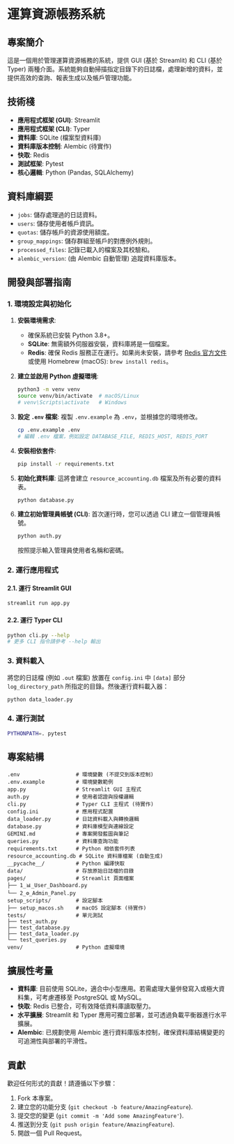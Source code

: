 # 運算資源帳務系統

## 專案簡介

這是一個用於管理運算資源帳務的系統，提供 GUI (基於 Streamlit) 和 CLI (基於 Typer) 兩種介面。系統能夠自動掃描指定目錄下的日誌檔，處理新增的資料，並提供高效的查詢、報表生成以及帳戶管理功能。

## 技術棧

*   **應用程式框架 (GUI)**: Streamlit
*   **應用程式框架 (CLI)**: Typer
*   **資料庫**: SQLite (檔案型資料庫)
*   **資料庫版本控制**: Alembic (待實作)
*   **快取**: Redis
*   **測試框架**: Pytest
*   **核心邏輯**: Python (Pandas, SQLAlchemy)

## 資料庫綱要

*   `jobs`: 儲存處理過的日誌資料。
*   `users`: 儲存使用者帳戶資訊。
*   `quotas`: 儲存帳戶的資源使用額度。
*   `group_mappings`: 儲存群組至帳戶的對應例外規則。
*   `processed_files`: 記錄已載入的檔案及其校驗和。
*   `alembic_version`: (由 Alembic 自動管理) 追蹤資料庫版本。

## 開發與部署指南

### 1. 環境設定與初始化

1.  **安裝環境需求**:
    *   確保系統已安裝 Python 3.8+。
    *   **SQLite**: 無需額外伺服器安裝，資料庫將是一個檔案。
    *   **Redis**: 確保 Redis 服務正在運行。如果尚未安裝，請參考 [Redis 官方文件](https://redis.io/docs/getting-started/installation/) 或使用 Homebrew (macOS): `brew install redis`。

2.  **建立並啟用 Python 虛擬環境**:

    ```bash
    python3 -m venv venv
    source venv/bin/activate  # macOS/Linux
    # venv\Scripts\activate   # Windows
    ```

3.  **設定 `.env` 檔案**:
    複製 `.env.example` 為 `.env`，並根據您的環境修改。

    ```bash
    cp .env.example .env
    # 編輯 .env 檔案，例如設定 DATABASE_FILE, REDIS_HOST, REDIS_PORT
    ```

4.  **安裝相依套件**:

    ```bash
    pip install -r requirements.txt
    ```

5.  **初始化資料庫**:
    這將會建立 `resource_accounting.db` 檔案及所有必要的資料表。

    ```bash
    python database.py
    ```

6.  **建立初始管理員帳號 (CLI)**:
    首次運行時，您可以透過 CLI 建立一個管理員帳號。

    ```bash
    python auth.py
    ```
    按照提示輸入管理員使用者名稱和密碼。

### 2. 運行應用程式

#### 2.1. 運行 Streamlit GUI

```bash
streamlit run app.py
```

#### 2.2. 運行 Typer CLI

```bash
python cli.py --help
# 更多 CLI 指令請參考 --help 輸出
```

### 3. 資料載入

將您的日誌檔 (例如 `.out` 檔案) 放置在 `config.ini` 中 `[data]` 部分 `log_directory_path` 所指定的目錄。然後運行資料載入器：

```bash
python data_loader.py
```

### 4. 運行測試

```bash
PYTHONPATH=. pytest
```

## 專案結構

```
.env                  # 環境變數 (不提交到版本控制)
.env.example          # 環境變數範例
app.py                # Streamlit GUI 主程式
auth.py               # 使用者認證與授權邏輯
cli.py                # Typer CLI 主程式 (待實作)
config.ini            # 應用程式配置
data_loader.py        # 日誌資料載入與轉換邏輯
database.py           # 資料庫模型與連線設定
GEMINI.md             # 專案開發藍圖與筆記
queries.py            # 資料庫查詢功能
requirements.txt      # Python 相依套件列表
resource_accounting.db # SQLite 資料庫檔案 (自動生成)
__pycache__/          # Python 編譯快取
data/                 # 存放原始日誌檔的目錄
pages/                # Streamlit 頁面檔案
├── 1_📊_User_Dashboard.py
└── 2_⚙️_Admin_Panel.py
setup_scripts/        # 設定腳本
├── setup_macos.sh    # macOS 設定腳本 (待實作)
tests/                # 單元測試
├── test_auth.py
├── test_database.py
├── test_data_loader.py
└── test_queries.py
venv/                 # Python 虛擬環境
```

## 擴展性考量

*   **資料庫**: 目前使用 SQLite，適合中小型應用。若需處理大量併發寫入或極大資料集，可考慮遷移至 PostgreSQL 或 MySQL。
*   **快取**: Redis 已整合，可有效降低資料庫讀取壓力。
*   **水平擴展**: Streamlit 和 Typer 應用可獨立部署，並可透過負載平衡器進行水平擴展。
*   **Alembic**: 已規劃使用 Alembic 進行資料庫版本控制，確保資料庫結構變更的可追溯性與部署的平滑性。

## 貢獻

歡迎任何形式的貢獻！請遵循以下步驟：

1.  Fork 本專案。
2.  建立您的功能分支 (`git checkout -b feature/AmazingFeature`).
3.  提交您的變更 (`git commit -m 'Add some AmazingFeature'`).
4.  推送到分支 (`git push origin feature/AmazingFeature`).
5.  開啟一個 Pull Request。
